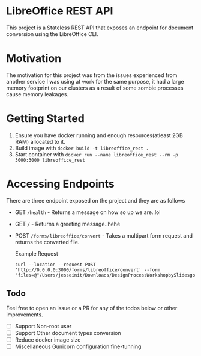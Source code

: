 # LibreOffice REST API

This project is a Stateless REST API that exposes an endpoint for document conversion using the LibreOffice CLI.

# Motivation

The motivation for this project was from the issues experienced from another service I was using at work for the same purpose, it had a large memory footprint on our clusters as a result of some zombie processes cause memory leakages.

# Getting Started

1. Ensure you have docker running and enough resources(atleast 2GB RAM) allocated to it.
2. Build image with `docker build -t libreoffice_rest .`
3. Start container with `docker run --name libreoffice_rest --rm -p 3000:3000 libreoffice_rest`

# Accessing Endpoints

There are three endpoint exposed on the project and they are as follows

- GET `/health` - Returns a message on how so up we are..lol
- GET `/` - Returns a greeting message..hehe
- POST `/forms/libreoffice/convert` - Takes a multipart form request and returns the converted file.

  Example Request

  ```curl
  curl --location --request POST 'http://0.0.0.0:3000/forms/libreoffice/convert' --form 'files=@"/Users/jesseinit/Downloads/DesignProcessWorkshopbySlidesgo.pptx"'
  ```

## Todo

Feel free to open an issue or a PR for any of the todos below or other improvements.

- [ ] Support Non-root user
- [ ] Support Other document types conversion
- [ ] Reduce docker image size
- [ ] Miscellaneous Gunicorn configuration fine-tunning
